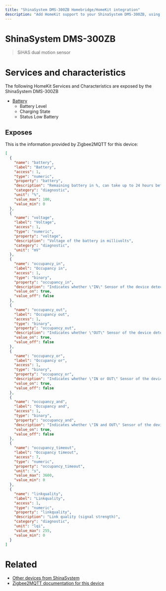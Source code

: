 ```yaml
---
title: "ShinaSystem DMS-300ZB Homebridge/HomeKit integration"
description: "Add HomeKit support to your ShinaSystem DMS-300ZB, using Homebridge, Zigbee2MQTT and homebridge-z2m."
---
```

<!---
This file has been GENERATED using src/docgen/docgen.ts
DO NOT EDIT THIS FILE MANUALLY!
-->
# ShinaSystem DMS-300ZB
> SiHAS dual motion sensor


# Services and characteristics
The following HomeKit Services and Characteristics are exposed by
the ShinaSystem DMS-300ZB

* [Battery](../../battery.md)
  * Battery Level
  * Charging State
  * Status Low Battery



## Exposes

This is the information provided by Zigbee2MQTT for this device:

```json
[
  {
    "name": "battery",
    "label": "Battery",
    "access": 1,
    "type": "numeric",
    "property": "battery",
    "description": "Remaining battery in %, can take up to 24 hours before reported",
    "category": "diagnostic",
    "unit": "%",
    "value_max": 100,
    "value_min": 0
  },
  {
    "name": "voltage",
    "label": "Voltage",
    "access": 1,
    "type": "numeric",
    "property": "voltage",
    "description": "Voltage of the battery in millivolts",
    "category": "diagnostic",
    "unit": "mV"
  },
  {
    "name": "occupancy_in",
    "label": "Occupancy in",
    "access": 1,
    "type": "binary",
    "property": "occupancy_in",
    "description": "Indicates whether \"IN\" Sensor of the device detected occupancy",
    "value_on": true,
    "value_off": false
  },
  {
    "name": "occupancy_out",
    "label": "Occupancy out",
    "access": 1,
    "type": "binary",
    "property": "occupancy_out",
    "description": "Indicates whether \"OUT\" Sensor of the device detected occupancy",
    "value_on": true,
    "value_off": false
  },
  {
    "name": "occupancy_or",
    "label": "Occupancy or",
    "access": 1,
    "type": "binary",
    "property": "occupancy_or",
    "description": "Indicates whether \"IN or OUT\" Sensor of the device detected occupancy",
    "value_on": true,
    "value_off": false
  },
  {
    "name": "occupancy_and",
    "label": "Occupancy and",
    "access": 1,
    "type": "binary",
    "property": "occupancy_and",
    "description": "Indicates whether \"IN and OUT\" Sensor of the device detected occupancy",
    "value_on": true,
    "value_off": false
  },
  {
    "name": "occupancy_timeout",
    "label": "Occupancy timeout",
    "access": 7,
    "type": "numeric",
    "property": "occupancy_timeout",
    "unit": "s",
    "value_max": 3600,
    "value_min": 0
  },
  {
    "name": "linkquality",
    "label": "Linkquality",
    "access": 1,
    "type": "numeric",
    "property": "linkquality",
    "description": "Link quality (signal strength)",
    "category": "diagnostic",
    "unit": "lqi",
    "value_max": 255,
    "value_min": 0
  }
]
```

# Related
* [Other devices from ShinaSystem](../index.md#shinasystem)
* [Zigbee2MQTT documentation for this device](https://www.zigbee2mqtt.io/devices/DMS-300ZB.html)